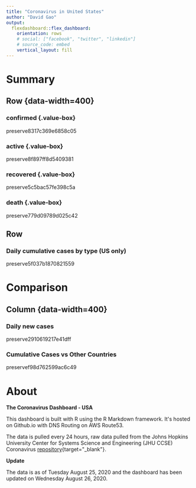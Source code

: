 ```yaml
---
title: "Coronavirus in United States"
author: "David Gao"
output: 
  flexdashboard::flex_dashboard:
    orientation: rows
    # social: ["facebook", "twitter", "linkedin"]
    # source_code: embed
    vertical_layout: fill
---
```




Summary
=======================================================================

Row {data-width=400}
-----------------------------------------------------------------------

### confirmed {.value-box}

<div class="knitr-options" data-fig-width="576" data-fig-height="460"></div>
preserve8317c369e6858c05

### active {.value-box}

<div class="knitr-options" data-fig-width="576" data-fig-height="460"></div>
preserve8f897ff8d5409381

<!-- ### recovered {.value-box} -->

<!-- ```{r} -->

<!-- valueBox( -->
<!--   value = paste(format(sum(df$recovered), big.mark = ","), "", sep = " "), -->
<!--   caption = "Recovery cases", -->
<!--   icon = "fas fa-smile", -->
<!--   color = recovered_color -->
<!-- ) -->
<!-- ``` -->

### recovered {.value-box}

<div class="knitr-options" data-fig-width="576" data-fig-height="460"></div>
preserve5c5bac57fe398c5a

### death {.value-box}

<div class="knitr-options" data-fig-width="576" data-fig-height="460"></div>
preserve779d09789d025c42

Row
-----------------------------------------------------------------------

### **Daily cumulative cases by type** (US only)

<div class="knitr-options" data-fig-width="576" data-fig-height="460"></div>
preserve5f037b1870821559

Comparison
=======================================================================


Column {data-width=400}
-------------------------------------


### **Daily new cases**
    
<div class="knitr-options" data-fig-width="576" data-fig-height="460"></div>
preserve2910619217e41dff
 
### **Cumulative Cases vs Other Countries**

<div class="knitr-options" data-fig-width="576" data-fig-height="460"></div>
preservef98d762599ac6c49



<!-- Map -->
<!-- ======================================================================= -->

<!-- ### **World map of cases** (*use + and - icons to zoom in/out*) -->

<!-- ```{r} -->
<!-- # map tab added by Art Steinmetz -->
<!-- library(leaflet) -->
<!-- library(leafpop) -->
<!-- library(purrr) -->
<!-- cv_data_for_plot <- coronavirus %>% -->
<!--   dplyr::filter(cases > 0) %>% -->
<!--   dplyr::group_by(country, province, lat, long, type) %>% -->
<!--   dplyr::summarise(cases = sum(cases)) %>% -->
<!--   dplyr::mutate(log_cases = 2 * log(cases)) %>% -->
<!--   dplyr::ungroup() -->
<!-- cv_data_for_plot.split <- cv_data_for_plot %>% split(cv_data_for_plot$type) -->
<!-- pal <- colorFactor(c("orange", "red", "green"), domain = c("confirmed", "death", "recovered")) -->
<!-- map_object <- leaflet() %>% addProviderTiles(providers$Stamen.Toner) -->
<!-- names(cv_data_for_plot.split) %>% -->
<!--   purrr::walk(function(df) { -->
<!--     map_object <<- map_object %>% -->
<!--       addCircleMarkers( -->
<!--         data = cv_data_for_plot.split[[df]], -->
<!--         lng = ~Long, lat = ~Lat, -->
<!--         #                 label=~as.character(cases), -->
<!--         color = ~ pal(type), -->
<!--         stroke = FALSE, -->
<!--         fillOpacity = 0.8, -->
<!--         radius = ~log_cases, -->
<!--         popup = leafpop::popupTable(cv_data_for_plot.split[[df]], -->
<!--           feature.id = FALSE, -->
<!--           row.numbers = FALSE, -->
<!--           zcol = c("type", "cases", "country", "province") -->
<!--         ), -->
<!--         group = df, -->
<!--         #                 clusterOptions = markerClusterOptions(removeOutsideVisibleBounds = F), -->
<!--         labelOptions = labelOptions( -->
<!--           noHide = F, -->
<!--           direction = "auto" -->
<!--         ) -->
<!--       ) -->
<!--   }) -->

<!-- map_object %>% -->
<!--   addLayersControl( -->
<!--     overlayGroups = names(cv_data_for_plot.split), -->
<!--     options = layersControlOptions(collapsed = FALSE) -->
<!--   ) -->
<!-- ``` -->





About
=======================================================================

**The Coronavirus Dashboard - USA**

This dashboard is built with R using the R Markdown framework. It's hosted on Github.io with DNS Routing on AWS Route53.

The data is pulled every 24 hours, raw data pulled from the Johns Hopkins University Center for Systems Science and Engineering (JHU CCSE) Coronavirus [repository](https://github.com/RamiKrispin/coronavirus-csv){target="_blank"}.

**Update**

The data is as of Tuesday August 25, 2020 and the dashboard has been updated on Wednesday August 26, 2020.
